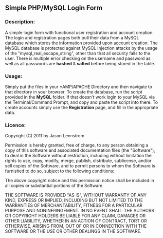 ## Simple PHP/MySQL Login Form

### Description:
A simple login form with functional user registration and account creation. The login and registration pages both pull their data from a MySQL database which stores the information provided upon account creation. The MySQL database is protected against MySQL Injection attacks by the usage of the "mysql_real_escape_string", other than that all security falls to the user. There is multiple error checking on the username and password as well as all passwords are __hashed__ & __salted__  before being stored in the table.

### Usage:
Simply put the files in your *AMP/APACHE Directory and then navigate to that directory in your browser. To create the database, run the script provided in the __MySQL__ folder. If that doesn't work login to your MySQL via the Terminal/Command Prompt, and copy and paste the script into there. To create accounts simply use the __Registration__ page, and fill in the appropriate data. 

### Licence:

Copyright (C) 2011 by Jason Lennstrom

Permission is hereby granted, free of charge, to any person obtaining a copy
of this software and associated documentation files (the "Software"), to deal
in the Software without restriction, including without limitation the rights
to use, copy, modify, merge, publish, distribute, sublicense, and/or sell
copies of the Software, and to permit persons to whom the Software is
furnished to do so, subject to the following conditions:

The above copyright notice and this permission notice shall be included in
all copies or substantial portions of the Software.

THE SOFTWARE IS PROVIDED "AS IS", WITHOUT WARRANTY OF ANY KIND, EXPRESS OR
IMPLIED, INCLUDING BUT NOT LIMITED TO THE WARRANTIES OF MERCHANTABILITY,
FITNESS FOR A PARTICULAR PURPOSE AND NONINFRINGEMENT. IN NO EVENT SHALL THE
AUTHORS OR COPYRIGHT HOLDERS BE LIABLE FOR ANY CLAIM, DAMAGES OR OTHER
LIABILITY, WHETHER IN AN ACTION OF CONTRACT, TORT OR OTHERWISE, ARISING FROM,
OUT OF OR IN CONNECTION WITH THE SOFTWARE OR THE USE OR OTHER DEALINGS IN
THE SOFTWARE.
